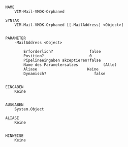 ﻿```

NAME
    VIM-Mail-VMDK-Orphaned
    
SYNTAX
    VIM-Mail-VMDK-Orphaned [[-MailAddress] <Object>]  
    
    
PARAMETER
    -MailAddress <Object>
        
        Erforderlich?                false
        Position?                    0
        Pipelineeingaben akzeptieren?false
        Name des Parametersatzes           (Alle)
        Aliase                      Keine
        Dynamisch?                     false
        
    
EINGABEN
    Keine
    
    
AUSGABEN
    System.Object
    
ALIASE
    Keine
    

HINWEISE
    Keine



```

